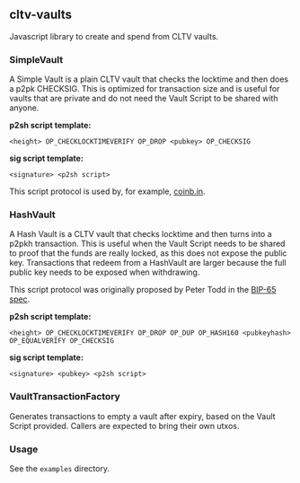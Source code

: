 cltv-vaults
------------

Javascript library to create and spend from CLTV vaults.

### SimpleVault

A Simple Vault is a plain CLTV vault that checks the locktime and then does a
p2pk CHECKSIG. This is optimized for transaction size and is useful for vaults
that are private and do not need the Vault Script to be shared with anyone.

**p2sh script template:**
```
<height> OP_CHECKLOCKTIMEVERIFY OP_DROP <pubkey> OP_CHECKSIG
```

**sig script template:**
```
<signature> <p2sh script>
```

This script protocol is used by, for example,
[coinb.in](https://coinb.in/#newTimeLocked).

### HashVault

A Hash Vault is a CLTV vault that checks locktime and then turns into a p2pkh
transaction. This is useful when the Vault Script needs to be shared to proof
that the funds are really locked, as this does not expose the public key.
Transactions that redeem from a HashVault are larger because the full public
key needs to be exposed when withdrawing.

This script protocol was originally proposed by Peter Todd in the
[BIP-65 spec](https://github.com/bitcoin/bips/blob/master/bip-0065.mediawiki#freezing-funds).

**p2sh script template:**
```
<height> OP_CHECKLOCKTIMEVERIFY OP_DROP OP_DUP OP_HASH160 <pubkeyhash> OP_EQUALVERIFY OP_CHECKSIG
```

**sig script template:**
```
<signature> <pubkey> <p2sh script>
```

### VaultTransactionFactory

Generates transactions to empty a vault after expiry, based on the Vault Script
provided. Callers are expected to bring their own utxos.

### Usage
See the `examples` directory.
